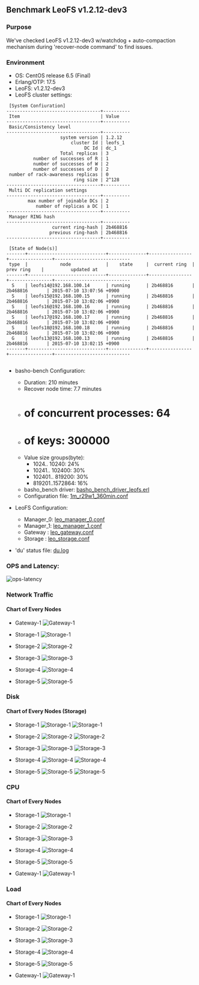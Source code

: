 ## Benchmark LeoFS v1.2.12-dev3

### Purpose
We've checked LeoFS v1.2.12-dev3 w/watchdog + auto-compaction mechanism during 'recover-node command' to find issues.

### Environment

* OS: CentOS release 6.5 (Final)
* Erlang/OTP: 17.5
* LeoFS: v1.2.12-dev3
* LeoFS cluster settings:

```
 [System Confiuration]
-----------------------------------+----------
 Item                              | Value    
-----------------------------------+----------
 Basic/Consistency level
-----------------------------------+----------
                    system version | 1.2.12
                        cluster Id | leofs_1
                             DC Id | dc_1
                    Total replicas | 3
          number of successes of R | 1
          number of successes of W | 2
          number of successes of D | 2
 number of rack-awareness replicas | 0
                         ring size | 2^128
-----------------------------------+----------
 Multi DC replication settings
-----------------------------------+----------
        max number of joinable DCs | 2
           number of replicas a DC | 1
-----------------------------------+----------
 Manager RING hash
-----------------------------------+----------
                 current ring-hash | 2b468816
                previous ring-hash | 2b468816
-----------------------------------+----------

 [State of Node(s)]
-------+-----------------------------+--------------+----------------+----------------+----------------------------
 type  |            node             |    state     |  current ring  |   prev ring    |          updated at         
-------+-----------------------------+--------------+----------------+----------------+----------------------------
  S    | leofs14@192.168.100.14      | running      | 2b468816       | 2b468816       | 2015-07-10 13:07:56 +0900
  S    | leofs15@192.168.100.15      | running      | 2b468816       | 2b468816       | 2015-07-10 13:02:06 +0900
  S    | leofs16@192.168.100.16      | running      | 2b468816       | 2b468816       | 2015-07-10 13:02:06 +0900
  S    | leofs17@192.168.100.17      | running      | 2b468816       | 2b468816       | 2015-07-10 13:02:06 +0900
  S    | leofs18@192.168.100.18      | running      | 2b468816       | 2b468816       | 2015-07-10 13:02:06 +0900
  G    | leofs13@192.168.100.13      | running      | 2b468816       | 2b468816       | 2015-07-10 13:02:15 +0900
-------+-----------------------------+--------------+----------------+----------------+----------------------------


```

* basho-bench Configuration:
    * Duration: 210 minutes
    * Recover node time: 7.7 minutes
    * # of concurrent processes: 64
    * # of keys: 300000
    * Value size groups(byte):
        *   1024..  10240: 24%
        *  10241.. 102400: 30%
        * 102401.. 819200: 30%
        * 819201..1572864: 16%
    * basho_bench driver: [basho_bench_driver_leofs.erl](https://github.com/leo-project/leofs/blob/develop/test/src/basho_bench_driver_leofs.erl)
    * Configuration file: [1m_r29w1_360min.conf](20150710_130824/1m_r29w1_360min.conf)

* LeoFS Configuration:
    * Manager_0: [leo_manager_0.conf](conf/leo_manager_0.conf)
    * Manager_1: [leo_manager_1.conf](conf/leo_manager_1.conf)
    * Gateway  : [leo_gateway.conf](conf/leo_gateway.conf)
    * Storage  : [leo_storage.conf](conf/leo_storage.conf)

* 'du' status file: [du.log](du.log)

### OPS and Latency:

![ops-latency](20150710_130824/summary.png)

### Network Traffic
#### Chart of Every Nodes

* Gateway-1
![Gateway-1](leofs13_20150710_130823/sar_1_20150710_130823_p1p1-if1.png)

* Storage-1
![Storage-1](leofs14_20150710_130823/sar_3_20150710_130823_p1p1-if1.png)

* Storage-2
![Storage-2](leofs15_20150710_130823/sar_3_20150710_130823_p1p1-if1.png)

* Storage-3
![Storage-3](leofs16_20150710_130823/sar_3_20150710_130823_p1p1-if1.png)

* Storage-4
![Storage-4](leofs17_20150710_130823/sar_3_20150710_130823_p1p1-if1.png)

* Storage-5
![Storage-5](leofs18_20150710_130823/sar_2_20150710_130823_p1p1-if1.png)



### Disk
#### Chart of Every Nodes (Storage)

* Storage-1
![Storage-1](leofs14_20150710_130823/sar_3_20150710_130823_dev8-16-t1.png)
![Storage-1](leofs14_20150710_130823/sar_3_20150710_130823_dev8-16-t2.png)

* Storage-2
![Storage-2](leofs15_20150710_130823/sar_3_20150710_130823_dev8-16-t1.png)
![Storage-2](leofs15_20150710_130823/sar_3_20150710_130823_dev8-16-t2.png)

* Storage-3
![Storage-3](leofs16_20150710_130823/sar_3_20150710_130823_dev8-16-t1.png)
![Storage-3](leofs16_20150710_130823/sar_3_20150710_130823_dev8-16-t2.png)

* Storage-4
![Storage-4](leofs17_20150710_130823/sar_3_20150710_130823_dev8-16-t1.png)
![Storage-4](leofs17_20150710_130823/sar_3_20150710_130823_dev8-16-t2.png)

* Storage-5
![Storage-5](leofs18_20150710_130823/sar_2_20150710_130823_dev8-16-t1.png)
![Storage-5](leofs18_20150710_130823/sar_2_20150710_130823_dev8-16-t2.png)



### CPU
#### Chart of Every Nodes

* Storage-1
![Storage-1](leofs14_20150710_130823/sar_3_20150710_130823_all-cpu.png)

* Storage-2
![Storage-2](leofs15_20150710_130823/sar_3_20150710_130823_all-cpu.png)

* Storage-3
![Storage-3](leofs16_20150710_130823/sar_3_20150710_130823_all-cpu.png)

* Storage-4
![Storage-4](leofs17_20150710_130823/sar_3_20150710_130823_all-cpu.png)

* Storage-5
![Storage-5](leofs18_20150710_130823/sar_2_20150710_130823_all-cpu.png)

* Gateway-1
![Gateway-1](leofs13_20150710_130823/sar_1_20150710_130823_all-cpu.png)



### Load
#### Chart of Every Nodes

* Storage-1
![Storage-1](leofs14_20150710_130823/sar_3_20150710_130823_LinuxloadSar.png)

* Storage-2
![Storage-2](leofs15_20150710_130823/sar_3_20150710_130823_LinuxloadSar.png)

* Storage-3
![Storage-3](leofs16_20150710_130823/sar_3_20150710_130823_LinuxloadSar.png)

* Storage-4
![Storage-4](leofs17_20150710_130823/sar_3_20150710_130823_LinuxloadSar.png)

* Storage-5
![Storage-5](leofs18_20150710_130823/sar_2_20150710_130823_LinuxloadSar.png)

* Gateway-1
![Gateway-1](leofs13_20150710_130823/sar_1_20150710_130823_LinuxloadSar.png)


